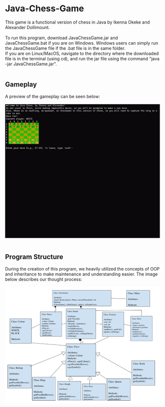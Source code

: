 # Java-Chess-Game
This game is a functional version of chess in Java by Ikenna Okeke and Alexander Dollimount.<br /><br />
To run this program, download JavaChessGame.jar and JavaChessGame.bat if you are on Windows. Windows users can simply run the JavaChessGame file if the .bat file is in the same folder.<br />If you are on Linux/MacOS, navigate to the directory where the downloaded file is in the terminal (using cd), and run the jar file using the command "java -jar JavaChessGame.jar".<br /><br />
## Gameplay<br />
A preview of the gameplay can be seen below:<br /><br />
![](Chess-Program.gif)<br /><br />
## Program Structure<br />
During the creation of this program, we heavily utilized the concepts of OOP and inheritance to make maintenance and understanding easier. The image below describes our thought process:<br /><br />
![](Program-Chart.png)

